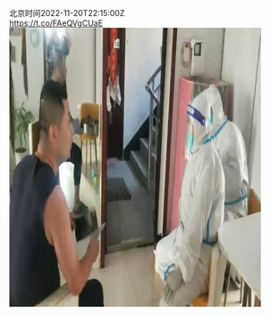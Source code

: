 北京时间2022-11-20T22:15:00Z<br>https://t.co/FAeQVgCUaE<br><img src='/temp/video/2022/o-Month-11/f-Day-20/whyyoutouzhele/1594333491713306625_0.jpg' width='450' height='500'><br><br>
